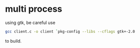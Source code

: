 # multi process

using gtk, be careful use

```bash
gcc client.c -o client `pkg-config --libs --cflags gtk+-2.0 
```
to build.
